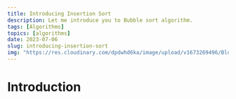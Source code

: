 ```yaml
---
title: Introducing Insertion Sort
description: Let me introduce you to Bubble sort algorithm.
tags: [Algorithms]
topics: [algorithms]
date: 2023-07-06
slug: introducing-insertion-sort
img: "https://res.cloudinary.com/dpdwhd6ka/image/upload/v1673269496/Blog/articles/nuxt-js/helloworld_gnvjcx.png"
---
```


# Introduction
